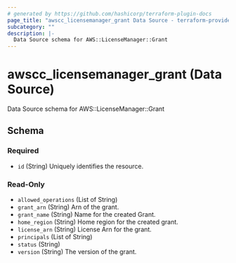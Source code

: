 ```yaml
---
# generated by https://github.com/hashicorp/terraform-plugin-docs
page_title: "awscc_licensemanager_grant Data Source - terraform-provider-awscc"
subcategory: ""
description: |-
  Data Source schema for AWS::LicenseManager::Grant
---
```


# awscc_licensemanager_grant (Data Source)

Data Source schema for AWS::LicenseManager::Grant



<!-- schema generated by tfplugindocs -->
## Schema

### Required

- `id` (String) Uniquely identifies the resource.

### Read-Only

- `allowed_operations` (List of String)
- `grant_arn` (String) Arn of the grant.
- `grant_name` (String) Name for the created Grant.
- `home_region` (String) Home region for the created grant.
- `license_arn` (String) License Arn for the grant.
- `principals` (List of String)
- `status` (String)
- `version` (String) The version of the grant.


